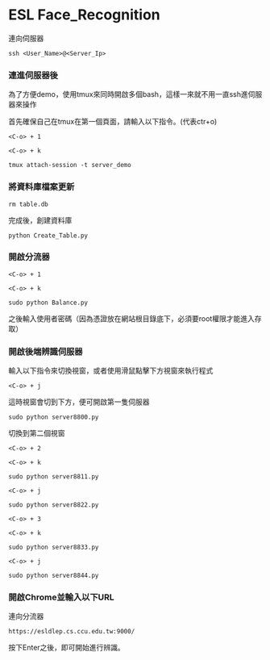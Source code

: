 # ESL Face_Recognition

連向伺服器

```
ssh <User_Name>@<Server_Ip>
```

### 連進伺服器後

為了方便demo，使用tmux來同時開啟多個bash，這樣一來就不用一直ssh進伺服器來操作

首先確保自己在tmux在第一個頁面，請輸入以下指令。(<C-o>代表ctr+o)

```
<C-o> + 1
```

```
<C-o> + k
```

```
tmux attach-session -t server_demo
```

### 將資料庫檔案更新

```
rm table.db
```

完成後，創建資料庫

```
python Create_Table.py
```

### 開啟分流器

```
<C-o> + 1
```

```
<C-o> + k
```

```
sudo python Balance.py
```

之後輸入使用者密碼（因為憑證放在網站根目錄底下，必須要root權限才能進入存取）

### 開啟後端辨識伺服器

輸入以下指令來切換視窗，或者使用滑鼠點擊下方視窗來執行程式

```
<C-o> + j
```

這時視窗會切到下方，便可開啟第一隻伺服器

```
sudo python server8800.py
```

切換到第二個視窗

```
<C-o> + 2
```

```
<C-o> + k
```

```
sudo python server8811.py
```

```
<C-o> + j
```

```
sudo python server8822.py
```

```
<C-o> + 3
```

```
<C-o> + k
```

```
sudo python server8833.py
```

```
<C-o> + j
```

```
sudo python server8844.py
```
### 開啟Chrome並輸入以下URL

連向分流器

```
https://esldlep.cs.ccu.edu.tw:9000/
```

按下Enter之後，即可開始進行辨識。

